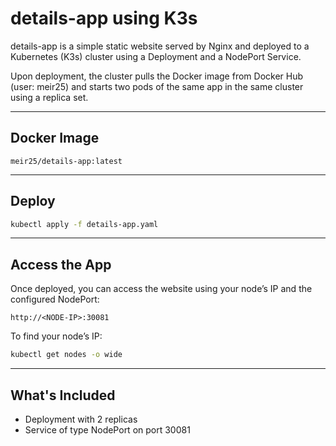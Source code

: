 # details-app using K3s

details-app is a simple static website served by Nginx and deployed to a Kubernetes (K3s) cluster using a Deployment and a NodePort Service.

Upon deployment, the cluster pulls the Docker image from Docker Hub (user: meir25) and starts two pods of the same app in the same cluster using a replica set.

---

## Docker Image

```
meir25/details-app:latest
```

---

## Deploy

```bash
kubectl apply -f details-app.yaml
```

---

## Access the App

Once deployed, you can access the website using your node’s IP and the configured NodePort:

```
http://<NODE-IP>:30081
```

To find your node’s IP:

```bash
kubectl get nodes -o wide
```

---

## What's Included

- Deployment with 2 replicas
- Service of type NodePort on port 30081

